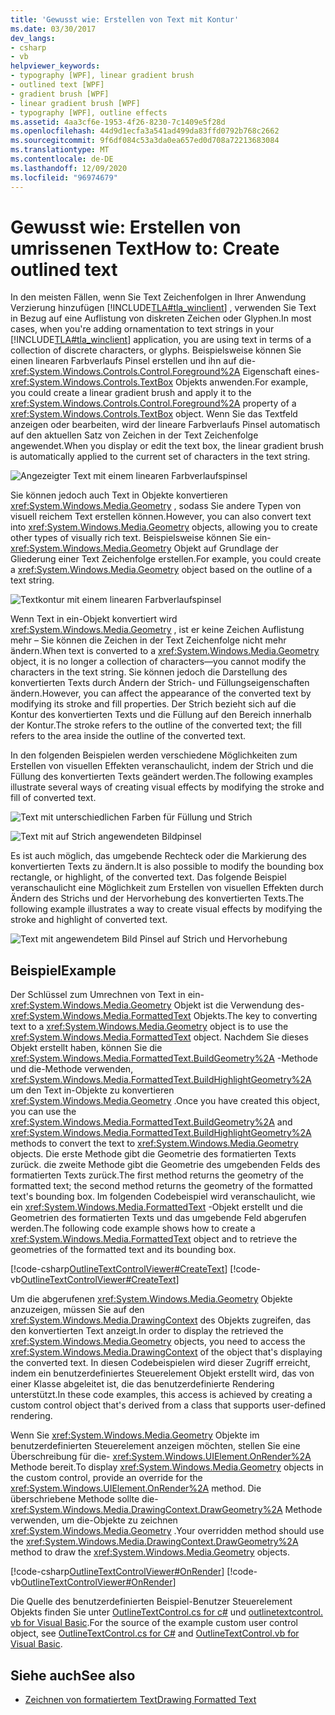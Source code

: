 ```yaml
---
title: 'Gewusst wie: Erstellen von Text mit Kontur'
ms.date: 03/30/2017
dev_langs:
- csharp
- vb
helpviewer_keywords:
- typography [WPF], linear gradient brush
- outlined text [WPF]
- gradient brush [WPF]
- linear gradient brush [WPF]
- typography [WPF], outline effects
ms.assetid: 4aa3cf6e-1953-4f26-8230-7c1409e5f28d
ms.openlocfilehash: 44d9d1ecfa3a541ad499da83ffd0792b768c2662
ms.sourcegitcommit: 9f6df084c53a3da0ea657ed0d708a72213683084
ms.translationtype: MT
ms.contentlocale: de-DE
ms.lasthandoff: 12/09/2020
ms.locfileid: "96974679"
---
```

# <a name="how-to-create-outlined-text"></a><span data-ttu-id="fb092-102">Gewusst wie: Erstellen von umrissenen Text</span><span class="sxs-lookup"><span data-stu-id="fb092-102">How to: Create outlined text</span></span>

<span data-ttu-id="fb092-103">In den meisten Fällen, wenn Sie Text Zeichenfolgen in Ihrer Anwendung Verzierung hinzufügen [!INCLUDE[TLA#tla_winclient](../../../includes/tlasharptla-winclient-md.md)] , verwenden Sie Text in Bezug auf eine Auflistung von diskreten Zeichen oder Glyphen.</span><span class="sxs-lookup"><span data-stu-id="fb092-103">In most cases, when you're adding ornamentation to text strings in your [!INCLUDE[TLA#tla_winclient](../../../includes/tlasharptla-winclient-md.md)] application, you are using text in terms of a collection of discrete characters, or glyphs.</span></span> <span data-ttu-id="fb092-104">Beispielsweise können Sie einen linearen Farbverlaufs Pinsel erstellen und ihn auf die- <xref:System.Windows.Controls.Control.Foreground%2A> Eigenschaft eines- <xref:System.Windows.Controls.TextBox> Objekts anwenden.</span><span class="sxs-lookup"><span data-stu-id="fb092-104">For example, you could create a linear gradient brush and apply it to the <xref:System.Windows.Controls.Control.Foreground%2A> property of a <xref:System.Windows.Controls.TextBox> object.</span></span> <span data-ttu-id="fb092-105">Wenn Sie das Textfeld anzeigen oder bearbeiten, wird der lineare Farbverlaufs Pinsel automatisch auf den aktuellen Satz von Zeichen in der Text Zeichenfolge angewendet.</span><span class="sxs-lookup"><span data-stu-id="fb092-105">When you display or edit the text box, the linear gradient brush is automatically applied to the current set of characters in the text string.</span></span>  
  
 ![Angezeigter Text mit einem linearen Farbverlaufspinsel](./media/how-to-create-outlined-text/text-linear-gradient.jpg)
  
 <span data-ttu-id="fb092-107">Sie können jedoch auch Text in Objekte konvertieren <xref:System.Windows.Media.Geometry> , sodass Sie andere Typen von visuell reichem Text erstellen können.</span><span class="sxs-lookup"><span data-stu-id="fb092-107">However, you can also convert text into <xref:System.Windows.Media.Geometry> objects, allowing you to create other types of visually rich text.</span></span> <span data-ttu-id="fb092-108">Beispielsweise können Sie ein- <xref:System.Windows.Media.Geometry> Objekt auf Grundlage der Gliederung einer Text Zeichenfolge erstellen.</span><span class="sxs-lookup"><span data-stu-id="fb092-108">For example, you could create a <xref:System.Windows.Media.Geometry> object based on the outline of a text string.</span></span>  
  
 ![Textkontur mit einem linearen Farbverlaufspinsel](./media/how-to-create-outlined-text/text-outline-linear-gradient.jpg)  
  
 <span data-ttu-id="fb092-110">Wenn Text in ein-Objekt konvertiert wird <xref:System.Windows.Media.Geometry> , ist er keine Zeichen Auflistung mehr – Sie können die Zeichen in der Text Zeichenfolge nicht mehr ändern.</span><span class="sxs-lookup"><span data-stu-id="fb092-110">When text is converted to a <xref:System.Windows.Media.Geometry> object, it is no longer a collection of characters—you cannot modify the characters in the text string.</span></span> <span data-ttu-id="fb092-111">Sie können jedoch die Darstellung des konvertierten Texts durch Ändern der Strich- und Füllungseigenschaften ändern.</span><span class="sxs-lookup"><span data-stu-id="fb092-111">However, you can affect the appearance of the converted text by modifying its stroke and fill properties.</span></span> <span data-ttu-id="fb092-112">Der Strich bezieht sich auf die Kontur des konvertierten Texts und die Füllung auf den Bereich innerhalb der Kontur.</span><span class="sxs-lookup"><span data-stu-id="fb092-112">The stroke refers to the outline of the converted text; the fill refers to the area inside the outline of the converted text.</span></span>  
  
 <span data-ttu-id="fb092-113">In den folgenden Beispielen werden verschiedene Möglichkeiten zum Erstellen von visuellen Effekten veranschaulicht, indem der Strich und die Füllung des konvertierten Texts geändert werden.</span><span class="sxs-lookup"><span data-stu-id="fb092-113">The following examples illustrate several ways of creating visual effects by modifying the stroke and fill of converted text.</span></span>  
  
 ![Text mit unterschiedlichen Farben für Füllung und Strich](./media/how-to-create-outlined-text/fill-stroke-text-effect.jpg)  
  
 ![Text mit auf Strich angewendeten Bildpinsel](./media/how-to-create-outlined-text/image-brush-application.jpg)
  
 <span data-ttu-id="fb092-116">Es ist auch möglich, das umgebende Rechteck oder die Markierung des konvertierten Texts zu ändern.</span><span class="sxs-lookup"><span data-stu-id="fb092-116">It is also possible to modify the bounding box rectangle, or highlight, of the converted text.</span></span> <span data-ttu-id="fb092-117">Das folgende Beispiel veranschaulicht eine Möglichkeit zum Erstellen von visuellen Effekten durch Ändern des Strichs und der Hervorhebung des konvertierten Texts.</span><span class="sxs-lookup"><span data-stu-id="fb092-117">The following example illustrates a way to create visual effects by modifying the stroke and highlight of converted text.</span></span>  
  
 ![Text mit angewendetem Bild Pinsel auf Strich und Hervorhebung](./media/how-to-create-outlined-text/image-brush-text-application.jpg)

## <a name="example"></a><span data-ttu-id="fb092-119">Beispiel</span><span class="sxs-lookup"><span data-stu-id="fb092-119">Example</span></span>  
 <span data-ttu-id="fb092-120">Der Schlüssel zum Umrechnen von Text in ein- <xref:System.Windows.Media.Geometry> Objekt ist die Verwendung des- <xref:System.Windows.Media.FormattedText> Objekts.</span><span class="sxs-lookup"><span data-stu-id="fb092-120">The key to converting text to a <xref:System.Windows.Media.Geometry> object is to use the <xref:System.Windows.Media.FormattedText> object.</span></span> <span data-ttu-id="fb092-121">Nachdem Sie dieses Objekt erstellt haben, können Sie die <xref:System.Windows.Media.FormattedText.BuildGeometry%2A> -Methode und die-Methode verwenden, <xref:System.Windows.Media.FormattedText.BuildHighlightGeometry%2A> um den Text in-Objekte zu konvertieren <xref:System.Windows.Media.Geometry> .</span><span class="sxs-lookup"><span data-stu-id="fb092-121">Once you have created this object, you can use the <xref:System.Windows.Media.FormattedText.BuildGeometry%2A> and <xref:System.Windows.Media.FormattedText.BuildHighlightGeometry%2A> methods to convert the text to <xref:System.Windows.Media.Geometry> objects.</span></span> <span data-ttu-id="fb092-122">Die erste Methode gibt die Geometrie des formatierten Texts zurück. die zweite Methode gibt die Geometrie des umgebenden Felds des formatierten Texts zurück.</span><span class="sxs-lookup"><span data-stu-id="fb092-122">The first method returns the geometry of the formatted text; the second method returns the geometry of the formatted text's bounding box.</span></span> <span data-ttu-id="fb092-123">Im folgenden Codebeispiel wird veranschaulicht, wie ein <xref:System.Windows.Media.FormattedText> -Objekt erstellt und die Geometrien des formatierten Texts und das umgebende Feld abgerufen werden.</span><span class="sxs-lookup"><span data-stu-id="fb092-123">The following code example shows how to create a <xref:System.Windows.Media.FormattedText> object and to retrieve the geometries of the formatted text and its bounding box.</span></span>  
  
 [!code-csharp[OutlineTextControlViewer#CreateText](~/samples/snippets/csharp/VS_Snippets_Wpf/OutlineTextControlViewer/CSharp/OutlineTextControl.cs#createtext)]
 [!code-vb[OutlineTextControlViewer#CreateText](~/samples/snippets/visualbasic/VS_Snippets_Wpf/OutlineTextControlViewer/visualbasic/outlinetextcontrol.vb#createtext)]  
  
 <span data-ttu-id="fb092-124">Um die abgerufenen <xref:System.Windows.Media.Geometry> Objekte anzuzeigen, müssen Sie auf den <xref:System.Windows.Media.DrawingContext> des Objekts zugreifen, das den konvertierten Text anzeigt.</span><span class="sxs-lookup"><span data-stu-id="fb092-124">In order to display the retrieved the <xref:System.Windows.Media.Geometry> objects, you need to access the <xref:System.Windows.Media.DrawingContext> of the object that's displaying the converted text.</span></span> <span data-ttu-id="fb092-125">In diesen Codebeispielen wird dieser Zugriff erreicht, indem ein benutzerdefiniertes Steuerelement Objekt erstellt wird, das von einer Klasse abgeleitet ist, die das benutzerdefinierte Rendering unterstützt.</span><span class="sxs-lookup"><span data-stu-id="fb092-125">In these code examples, this access is achieved by creating a custom control object that's derived from a class that supports user-defined rendering.</span></span>  
  
 <span data-ttu-id="fb092-126">Wenn Sie <xref:System.Windows.Media.Geometry> Objekte im benutzerdefinierten Steuerelement anzeigen möchten, stellen Sie eine Überschreibung für die- <xref:System.Windows.UIElement.OnRender%2A> Methode bereit.</span><span class="sxs-lookup"><span data-stu-id="fb092-126">To display <xref:System.Windows.Media.Geometry> objects in the custom control, provide an override for the <xref:System.Windows.UIElement.OnRender%2A> method.</span></span> <span data-ttu-id="fb092-127">Die überschriebene Methode sollte die- <xref:System.Windows.Media.DrawingContext.DrawGeometry%2A> Methode verwenden, um die-Objekte zu zeichnen <xref:System.Windows.Media.Geometry> .</span><span class="sxs-lookup"><span data-stu-id="fb092-127">Your overridden method should use the <xref:System.Windows.Media.DrawingContext.DrawGeometry%2A> method to draw the <xref:System.Windows.Media.Geometry> objects.</span></span>  
  
 [!code-csharp[OutlineTextControlViewer#OnRender](~/samples/snippets/csharp/VS_Snippets_Wpf/OutlineTextControlViewer/CSharp/OutlineTextControl.cs#onrender)]
 [!code-vb[OutlineTextControlViewer#OnRender](~/samples/snippets/visualbasic/VS_Snippets_Wpf/OutlineTextControlViewer/visualbasic/outlinetextcontrol.vb#onrender)]  
  
  <span data-ttu-id="fb092-128">Die Quelle des benutzerdefinierten Beispiel-Benutzer Steuerelement Objekts finden Sie unter [OutlineTextControl.cs for c#](https://github.com/dotnet/docs/tree/master/samples/snippets/csharp/VS_Snippets_Wpf/OutlineTextControlViewer/CSharp/OutlineTextControl.cs) und [outlinetextcontrol. vb for Visual Basic](https://github.com/dotnet/docs/blob/master/samples/snippets/visualbasic/VS_Snippets_Wpf/OutlineTextControlViewer/visualbasic/outlinetextcontrol.vb).</span><span class="sxs-lookup"><span data-stu-id="fb092-128">For the source of the example custom user control object, see [OutlineTextControl.cs for C#](https://github.com/dotnet/docs/tree/master/samples/snippets/csharp/VS_Snippets_Wpf/OutlineTextControlViewer/CSharp/OutlineTextControl.cs) and [OutlineTextControl.vb for Visual Basic](https://github.com/dotnet/docs/blob/master/samples/snippets/visualbasic/VS_Snippets_Wpf/OutlineTextControlViewer/visualbasic/outlinetextcontrol.vb).</span></span>
  
## <a name="see-also"></a><span data-ttu-id="fb092-129">Siehe auch</span><span class="sxs-lookup"><span data-stu-id="fb092-129">See also</span></span>

- [<span data-ttu-id="fb092-130">Zeichnen von formatiertem Text</span><span class="sxs-lookup"><span data-stu-id="fb092-130">Drawing Formatted Text</span></span>](drawing-formatted-text.md)
